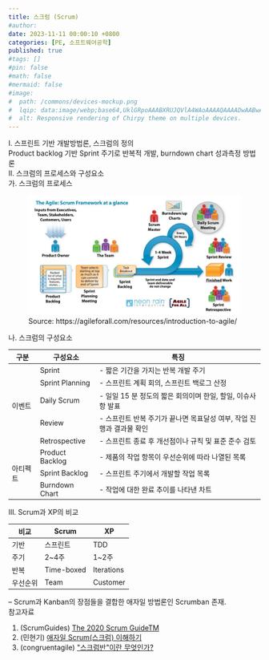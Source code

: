 ```yaml
---
title: 스크럼 (Scrum)
#author: 
date: 2023-11-11 00:00:10 +0800
categories: [PE, 소프트웨어공학]
published: true
#tags: []
#pin: false
#math: false
#mermaid: false
#image:
#  path: /commons/devices-mockup.png
#  lqip: data:image/webp;base64,UklGRpoAAABXRUJQVlA4WAoAAAAQAAAADwAABwAAQUxQSDIAAAARL0AmbZurmr57yyIiqE8oiG0bejIYEQTgqiDA9vqnsUSI6H+oAERp2HZ65qP/VIAWAFZQOCBCAAAA8AEAnQEqEAAIAAVAfCWkAALp8sF8rgRgAP7o9FDvMCkMde9PK7euH5M1m6VWoDXf2FkP3BqV0ZYbO6NA/VFIAAAA
#  alt: Responsive rendering of Chirpy theme on multiple devices.
---
```


<div class="post-wrap">
  <div class="para">
    <div class="para-title">
      I. 스프린트 기반 개발방법론, 스크럼의 정의
    </div>
    <div class="para-cntnt">
      Product backlog 기반 <span class="post-kwd">Sprint</span> 주기로 반복적 개발, <span class="post-kwd">burndown chart</span> 성과측정 방법론
    </div>
  </div>
  
  <div class="para">
    <div class="para-title">
      II. 스크럼의 프로세스와 구성요소
    </div>
    <div class="para-cntnt">
      <div class="para">
        <div class="para-title">
          가. 스크럼의 프로세스
        </div>
        <div class="para-cntnt">
          <figure class="post-figure">
            <img src="/assets/img/posts/스크럼.png" alt="스크럼">
            <figcaption>Source: https://agileforall.com/resources/introduction-to-agile/</figcaption>
          </figure>
        </div>
      </div>
      <div class="para">
        <div class="para-title">
          나. 스크럼의 구성요소
        </div>
        <div class="para-cntnt">
          <table class="post-table">
            <thead>
                <tr>
                  <th>구분</th>
                  <th>구성요소</th>
                  <th>특징</th>
                </tr>
            </thead>
            <tbody>
              <tr>
                <td rowspan="5">이벤트</td>
                <td>Sprint</td>
                <td>- 짧은 기간을 가지는 반복 개발 주기</td>
              </tr>
              <tr>
                <td>Sprint Planning</td>
                <td>- 스프린트 계획 회의, 스프린트 백로그 산정</td>
              </tr>
              <tr>
                <td>Daily Scrum</td>
                <td>- 일일 15 분 정도의 짧은 회의이며 한일, 할일, 이슈사항 발표</td>
              </tr>
              <tr>
                <td>Review</td>
                <td>- 스프린트 반복 주기가 끝나면 목표달성 여부, 작업 진행과 결과물 확인</td>
              </tr>
              <tr>
                <td>Retrospective</td>
                <td>- 스프린트 종료 후 개선점이나 규칙 및 표준 준수 검토</td>
              </tr>
              <tr>
                <td rowspan="3">아티펙트</td>
                <td>Product Backlog</td>
                <td>- 제품의 작업 항목이 우선순위에 따라 나열된 목록</td>
              </tr>
              <tr>
                <td>Sprint Backlog</td>
                <td>- 스프린트 주기에서 개발할 작업 목록</td>
              </tr>
              <tr>
                <td>Burndown Chart</td>
                <td>- 작업에 대한 완료 추이를 나타낸 차트</td>
              </tr>
            </tbody>
          </table>
        </div>
      </div>
    </div>
  </div>

  <div class="para">
    <div class="para-title">
      III. Scrum과 XP의 비교
    </div>
    <div class="para-cntnt">
      <table class="post-table">
        <thead>
            <tr>
              <th>비교</th>
              <th>Scrum</th>
              <th>XP</th>
            </tr>
        </thead>
        <tbody>
          <tr>
            <td>기반</td>
            <td>스프린트</td>
            <td>TDD</td>
          </tr>
          <tr>
            <td>주기</td>
            <td>2~4주</td>
            <td>1~2주</td>
          </tr>
          <tr>
            <td>반복</td>
            <td>Time-boxed</td>
            <td>Iterations</td>
          </tr>
          <tr>
            <td>우선순위</td>
            <td>Team</td>
            <td>Customer</td>
          </tr>
        </tbody>
      </table>
    </div>
  </div>
</div>
&ndash; Scrum과 Kanban의 장점들을 결합한 애자일 방법론인 Scrumban 존재.

<div class="refr-wrap">
  <div class="refr-title">
      참고자료
  </div>
  <ol class="refr-list">
      <li>(ScrumGuides) <a target="_blank" href="https://scrumguides.org/scrum-guide.html">The 2020 Scrum GuideTM</a></li>
      <li>(민현기) <a target="_blank" href="https://medium.com/dtevangelist/scrum-dfc6523a3604">애자일 Scrum(스크럼) 이해하기</a></li>
      <li>(congruentagile) <a target="_blank" href="https://congruentagile.com/2023/07/24/scrumban/">"스크럼반"이란 무엇인가?</a></li>
  </ol>
</div>
